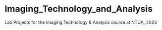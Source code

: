 # Imaging_Technology_and_Analysis
Lab Projects for the Imaging Technology &amp; Analysis course at NTUA, 2023
